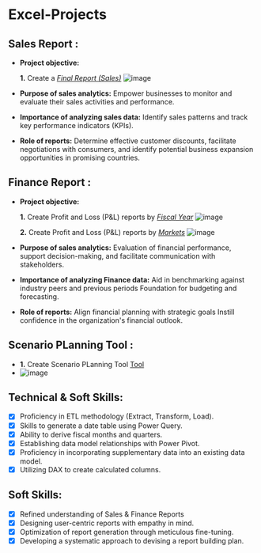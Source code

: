 # Excel-Projects
## Sales Report :


- **Project objective:** 

    **1.** Create a _[Final Report (Sales)](https://github.com/Chetu6474/Excel-Projects/blob/main/Final%20Report%20(Sales).pdf)_
  ![image](https://github.com/user-attachments/assets/5b9e00d1-1131-425e-b4c1-8d24277a2706)


- **Purpose of sales analytics:** Empower businesses to monitor and evaluate their sales activities and performance.

- **Importance of analyzing sales data:** Identify sales patterns and track key performance indicators (KPIs).

- **Role of reports:** Determine effective customer discounts, facilitate negotiations with consumers, and identify potential business expansion opportunities in promising countries.


## Finance Report :

- **Project objective:** 

    **1.** Create Profit and Loss (P&L) reports by _[Fiscal Year](https://github.com/Chetu6474/Excel-Projects/blob/main/Final%20Report2%20(Finance).pdf)_
  ![image](https://github.com/user-attachments/assets/72e4cd2f-e124-40c6-b1e2-2bd929b83e7a)


    **2.** Create Profit and Loss (P&L) reports by _[Markets](https://github.com/Chetu6474/Excel-Projects/blob/main/Final%20Report1%20(Finance).pdf)_
  ![image](https://github.com/user-attachments/assets/5a74f0d7-f8b1-4608-be93-63e281731a15)


- **Purpose of sales analytics:** Evaluation of financial performance, support decision-making, and facilitate communication with stakeholders.

- **Importance of analyzing Finance data:** Aid in benchmarking against industry peers and previous periods Foundation for budgeting and forecasting.

- **Role of reports:** Align financial planning with strategic goals Instill confidence in the organization's financial outlook.

## Scenario PLanning Tool :
- **1.** Create Scenario PLanning Tool [Tool](https://github.com/Chetu6474/Excel-Projects/blob/main/Scenario%20Planning%20Tool.pdf)
- ![image](https://github.com/user-attachments/assets/4c3c181c-7099-40e7-823b-d8e7a1522b7f)



## Technical & Soft Skills:
- [x]	Proficiency in ETL methodology (Extract, Transform, Load).
- [x]	Skills to generate a date table using Power Query.
- [x]	Ability to derive fiscal months and quarters.
- [x]	Establishing data model relationships with Power Pivot.
- [x]	Proficiency in incorporating supplementary data into an existing data model.
- [x]	Utilizing DAX to create calculated columns.

## Soft Skills:
- [x]	Refined understanding of Sales & Finance Reports
- [x]	Designing user-centric reports with empathy in mind.
- [x]	Optimization of report generation through meticulous fine-tuning.
- [x]	Developing a systematic approach to devising a report building plan.
